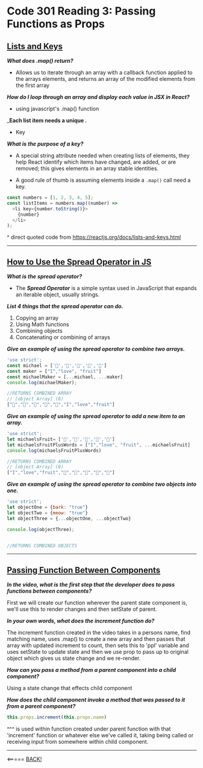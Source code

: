 # Code 301 Reading 3: Passing Functions as Props

## [Lists and Keys](https://reactjs.org/docs/lists-and-keys.html)

___What does .map() return?___

* Allows us to iterate through an array with a callback function applied to the arrays elements, and returns an array of the modified elements from the first array

___How do I loop through an array and display each value in JSX in React?___

* using javascript's .map() function

___Each list item needs a unique _.___

* Key

___What is the purpose of a key?___

* A special string attribute needed when creating lists of elements, they help React identify which items have changed, are added, or are removed; this gives elements in an array stable identities.

* A good rule of thumb is assuming elements inside a `.map()` call need a key.

```JavaScript
const numbers = [1, 2, 3, 4, 5];
const listItems = numbers.map((number) =>
  <li key={number.toString()}>
    {number}
  </li>
);
```

^ direct quoted code from <https://reactjs.org/docs/lists-and-keys.html>

---

## [How to Use the Spread Operator in JS](https://medium.com/coding-at-dawn/how-to-use-the-spread-operator-in-javascript-b9e4a8b06fab)

___What is the spread operator?___

* The ___Spread Operator___ is a simple syntax used in JavaScript that expands an iterable object, usually strings.

___List 4 things that the spread operator can do.___

1. Copying an array
2. Using Math functions
3. Combining objects
4. Concatenating or combining of arrays

___Give an example of using the spread operator to combine two arrays.___

```JavaScript
'use strict';
const michael = ['🍏','🍊','🍌','🍉','🍍']
const maker = ["I","love", "fruit"]
const michaelMaker = [...michael, ...maker]
console.log(michaelMaker);

//RETURNS COMBINED ARRAY
// [object Array] (8)
["🍏","🍊","🍌","🍉","🍍","I","love","fruit"]

```

___Give an example of using the spread operator to add a new item to an array.___

```JavaScript
'use strict';
let michaelsFruit= ['🍏','🍊','🍌','🍉','🍍']
let michaelsFruitPlusWords = ["I","love", "fruit", ...michaelsFruit]
console.log(michaelsFruitPlusWords)

//RETURNS COMBINED ARRAY
// [object Array] (8)
["I","love","fruit","🍏","🍊","🍌","🍉","🍍"]
```

___Give an example of using the spread operator to combine two objects into one.___

```JavaScript
'use strict';
let objectOne = {bark: "true"}
let objectTwo = {meow: "true"}
let objectThree = {...objectOne, ...objectTwo}

console.log(objectThree);


//RETURNS COMBINED OBJECTS
```

---

## [Passing Function Between Components](https://www.youtube.com/watch?v=c05OL7XbwXU)

___In the video, what is the first step that the developer does to pass functions between components?___

First we will create our function wherever the parent state component is, we'll use this to render changes and then setState of parent.

___In your own words, what does the increment function do?___

The increment function created in the video takes in a persons name, find matching name, uses .map() to create a new array and then passes that array with updated increment to count, then sets this to 'ppl' variable and uses setState to update state and then we use prop to pass up to original object which gives us state change and we re-render.

___How can you pass a method from a parent component into a child component?___

Using a state change that effects child component

___How does the child component invoke a method that was passed to it from a parent component?___

  ``` JavaScript
  this.props.increment(this.props.name) 
  ```
  
  ^^^ is used within function created under parent function with that 'increment' function or whatever else we've called it, taking being called or receiving input from somewhere within child component.

---

<===== [BACK!](README.md)
